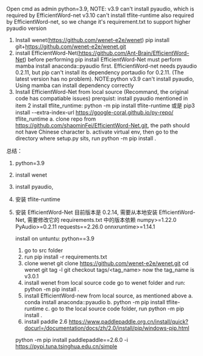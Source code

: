 Open cmd as admin
python=3.9, NOTE: v3.9 can't install pyaudio, which is required by EfficientWord-net
v3.10 can't install tflite-runtime also required by EfficientWord-net,
so we change it's requirement.txt to support higher pyaudio version

1. Install wenet(https://github.com/wenet-e2e/wenet)
   pip install git+https://github.com/wenet-e2e/wenet.git
2. install EfficientWord-Net(https://github.com/Ant-Brain/EfficientWord-Net)
   before performing
   pip install EfficientWord-Net
   must perform
   mamba install anaconda::pyaudio
   first. EfficientWord-net needs pyaudio 0.2.11, but pip can't install its dependency portaudio for 0.2.11. (The latest version has no problem). NOTE:python v3.9 can't install pyaudio,
   Using mamba can install dependency correctly
3. Install EfficientWord-Net from local source (Recommand, the original code has compatiable issues)
   prerquist: install pyaudio mentioned in item 2
   install tflite_runtime: python -m pip install tflite-runtime 或是 pip3 install --extra-index-url https://google-coral.github.io/py-repo/ tflite_runtime
   a. clone repo from https://github.com/shaominFei/EfficientWord-Net.git, the path should not have Chinese character
   b. activate virtual env, then go to the directory where setup.py sits, run
   python -m pip install .

总结：

1. python=3.9
2. install wenet
3. install pyaudio,
4. 安装 tflite-runtime
5. 安装 EfficientWord-Net
   目前版本是 0.2.14, 需要从本地安装 EfficientWord-Net, 需要修改它的 requirements.txt 中的版本依赖
   numpy>=1.22.0
   PyAudio>=0.2.11
   requests==2.26.0
   onnxruntime>=1.14.1


   install on untuntu:
   python==3.9
   1. go to src folder
   2. run pip install -r requirements.txt
   3. clone wenet
   git clone https://github.com/wenet-e2e/wenet.git
   cd wenet
   git tag -l
   git checkout tags/<tag_name>
   now the tag_name is v3.0.1
   4. install wenet from local source code
   go to wenet folder and run:
   python -m pip install .
   5. install EfficientWord-new from local source, as mentioned above
   a. conda install anaconda::pyaudio
   b. python -m pip install tflite-runtime
   c. go to the local source code folder, run
   python -m pip install .
   6. install paddle 2.6
   https://www.paddlepaddle.org.cn/install/quick?docurl=/documentation/docs/zh/2.0/install/pip/windows-pip.html
   
   python -m pip install paddlepaddle==2.6.0 -i https://pypi.tuna.tsinghua.edu.cn/simple
